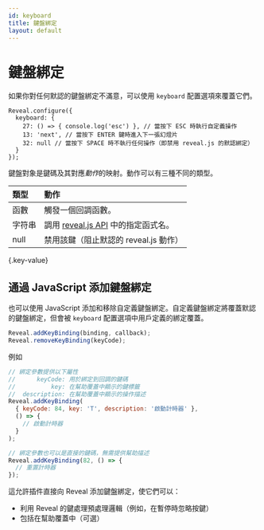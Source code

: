 ```yaml
---
id: keyboard
title: 鍵盤綁定
layout: default
---
```


# 鍵盤綁定

如果你對任何默認的鍵盤綁定不滿意，可以使用 `keyboard` 配置選項來覆蓋它們。

```javascript/1-5
Reveal.configure({
  keyboard: {
    27: () => { console.log('esc') }, // 當按下 ESC 時執行自定義操作
    13: 'next', // 當按下 ENTER 鍵時進入下一張幻燈片
    32: null // 當按下 SPACE 時不執行任何操作（即禁用 reveal.js 的默認綁定）
  }
});
```

鍵盤對象是鍵碼及其對應*動作*的映射。動作可以有三種不同的類型。

| 類型   | 動作                                         |
| :----- | :------------------------------------------- |
| 函數   | 觸發一個回調函數。                           |
| 字符串 | 調用 [reveal.js API](/zh-hant/api/) 中的指定函式名。 |
| null   | 禁用該鍵（阻止默認的 reveal.js 動作）        |

{.key-value}

## 通過 JavaScript 添加鍵盤綁定

也可以使用 JavaScript 添加和移除自定義鍵盤綁定。自定義鍵盤綁定將覆蓋默認的鍵盤綁定，但會被 `keyboard` 配置選項中用戶定義的綁定覆蓋。

```javascript
Reveal.addKeyBinding(binding, callback);
Reveal.removeKeyBinding(keyCode);
```

例如

```javascript
// 綁定參數提供以下屬性
//      keyCode: 用於綁定到回調的鍵碼
//          key: 在幫助覆蓋中顯示的鍵標籤
//  description: 在幫助覆蓋中顯示的操作描述
Reveal.addKeyBinding(
  { keyCode: 84, key: 'T', description: '啟動計時器' },
  () => {
    // 啟動計時器
  }
);

// 綁定參數也可以是直接的鍵碼，無需提供幫助描述
Reveal.addKeyBinding(82, () => {
  // 重置計時器
});
```

這允許插件直接向 Reveal 添加鍵盤綁定，使它們可以：

- 利用 Reveal 的鍵處理預處理邏輯（例如，在暫停時忽略按鍵）
- 包括在幫助覆蓋中（可選）
